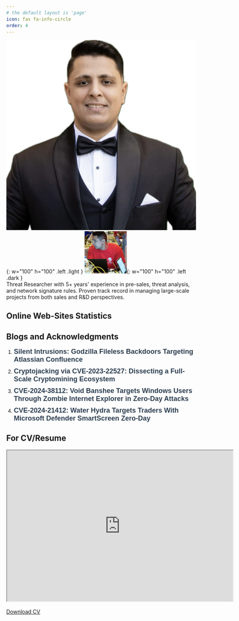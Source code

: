 ```yaml
---
# the default layout is 'page'
icon: fas fa-info-circle
order: 4
---
```

![personal photo](/assets/img/avatar/personal.jpeg){: w="100" h="100" .left .light }
![personal photo](/assets/img/avatar/avatar.png){: w="100" h="100" .left .dark }
<br> 
Threat Researcher with 5+ years' experience in pre-sales, threat analysis, and network signature rules. Proven track record in managing large-scale projects from both sales and R&D perspectives.
<br> 

<h2> Online Web-Sites Statistics </h2>
<script src="https://tryhackme.com/badge/768291"></script>


<h2>Blogs and Acknowledgments</h2>
<ol style="font-family: Arial, sans-serif; padding-left: 20px;">
    <li style="margin-bottom: 10px;">
        <a href="https://www.trendmicro.com/en_us/research/24/h/godzilla-fileless-backdoors.html" 
           style="text-decoration: none; color: #2C3E50; font-weight: bold; font-size: 18px;">
           Silent Intrusions: Godzilla Fileless Backdoors Targeting Atlassian Confluence
        </a>
    </li>
    <li style="margin-bottom: 10px;">
        <a href="https://www.trendmicro.com/en_us/research/24/h/cve-2023-22527-cryptomining.html" 
           style="text-decoration: none; color: #2C3E50; font-weight: bold; font-size: 18px;">
           Cryptojacking via CVE-2023-22527: Dissecting a Full-Scale Cryptomining Ecosystem
        </a>
    </li>
    <li style="margin-bottom: 10px;">
        <a href="https://www.trendmicro.com/en_ae/research/24/g/CVE-2024-38112-void-banshee.html" 
           style="text-decoration: none; color: #2C3E50; font-weight: bold; font-size: 18px;">
           CVE-2024-38112: Void Banshee Targets Windows Users Through Zombie Internet Explorer in Zero-Day Attacks
        </a>
    </li>
    <li style="margin-bottom: 10px;">
        <a href="https://www.trendmicro.com/en_us/research/24/b/cve202421412-water-hydra-targets-traders-with-windows-defender-s.html" 
           style="text-decoration: none; color: #2C3E50; font-weight: bold; font-size: 18px;">
           CVE-2024-21412: Water Hydra Targets Traders With Microsoft Defender SmartScreen Zero-Day
        </a>
    </li>
</ol>

<h2>For CV/Resume</h2>
<iframe src="https://docs.google.com/viewer?url=https://soom3a.github.io/Blogs/assets/pdf/CV/AbdelrahmanEsmail_8th-Sept2024.pdf&embedded=true" width="600" height="400"></iframe>

<a href="/assets/pdf/CV/AbdelrahmanEsmail_8th-Sept2024.pdf" target="_blank">Download CV</a>


